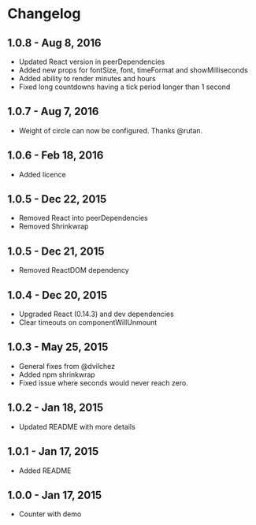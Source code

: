 # Changelog

## 1.0.8 - Aug 8, 2016

  * Updated React version in peerDependencies
  * Added new props for fontSize, font, timeFormat and showMilliseconds
  * Added ability to render minutes and hours
  * Fixed long countdowns having a tick period longer than 1 second

## 1.0.7 - Aug 7, 2016

  * Weight of circle can now be configured. Thanks @rutan.

## 1.0.6 - Feb 18, 2016

  * Added licence

## 1.0.5 - Dec 22, 2015

  * Removed React into peerDependencies
  * Removed Shrinkwrap

## 1.0.5 - Dec 21, 2015

  * Removed ReactDOM dependency

## 1.0.4 - Dec 20, 2015

  * Upgraded React (0.14.3) and dev dependencies
  * Clear timeouts on componentWillUnmount

## 1.0.3 - May 25, 2015

  * General fixes from @dvilchez
  * Added npm shrinkwrap
  * Fixed issue where seconds would never reach zero.

## 1.0.2 - Jan 18, 2015

  * Updated README with more details

## 1.0.1 - Jan 17, 2015

  * Added README

## 1.0.0 - Jan 17, 2015

  * Counter with demo
